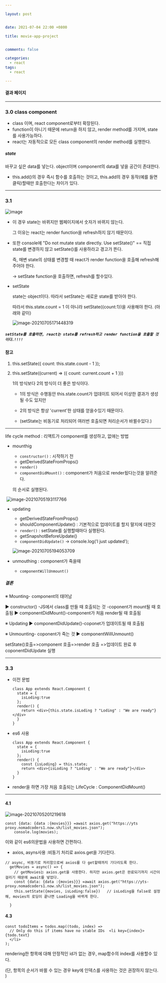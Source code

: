 ```yaml
---

layout: post


date: 2021-07-04 22:00 +0800

title: movie-app-project


comments: false

categories: 
  - react
tags: 
  - react

---
```


#### 결과 페이지

[페이지 링크]: https://sumi-0011.github.io/movie-app/


---

### 3.0 class component

- class 이며, react component로부터 확장된다. 
- function이 아니기 때문에 return을 하지 않고, render method를 가지며, state를 사용가능하다. 
- react는 자동적으로 모든 class component의 render method를 실행한다. 



##### state

바꾸고 싶은 data를 넣는다.  object이며 component의 data를 넣을 공간이 존대한다. 



- this.add()의 경우 즉시 함수를 호출하는 것이고, this.add의 경우 동작(예를 들면 클릭)할때만 호출한다는 차이가 있다. 

---



### 3.1 

![image](https://user-images.githubusercontent.com/49177223/124437815-6b5b6100-ddb2-11eb-8bb6-d2089fb4c00a.png)

- 이 경우 state는 바뀌지만 웹페이지에서 숫자가 바뀌지 않는다. 

  그 이유는 react는 render function을 refresh하지 않기 때문이다. 

- 또한 console에 "Do not mutate state directly. Use setState()" == 직접 state를 변경하지 않고 setState()를 사용하라고 경고가 뜬다. 

  

  즉, 매변 state의 상태를 변경할 때 react가 render function을 호출해 refresh해주어야 한다. 

  -> setState function을 호출하면, refresh를 할수있다. 



- setState

  state는 object이다. 따라서 setState는 새로운 state를 받아야 한다. 

  따라서 this.state.count = 1 이 아니라 setState({count:1})을 사용해야 한다. (아래와 같이)

  ![image-20210705171448319](C:\Users\UserK\AppData\Roaming\Typora\typora-user-images\image-20210705171448319.png)

  

##### `setState를 호출하면, react는 state를 refresh하고 render function을 호출할 것 이다.!!!!`



####  참고

1. this.setState({ count: this.state.count - 1 });

2. this.setState((current) => ({ count: current.count + 1 })) 

   1의 방식보다 2의 방식이 더 좋은 방식이다. 

   - 1의 방식은 수행동안 this.state.count가 업데이트 되어서 이상한 결과가 생성될 수도 있지만
   - 2의 방식은 항상 'current'한 상태를 얻을수있기 때문이다. 

   - (setState는 비동기로 처리되어 여러번 호출되면 처리순서가 바뀔수있다.)





---

life cycle method : 리액트가 component를 생성하고, 없애는 방법



- mounthig

  - `constructor()` : 시작하기 전
  - getDerivedStateFromProps()
  - `render()`
  - `componentDidMount()` : component가 처음으로 render됬다는것을 알려준다. 

  의 순서로 실행된다. 

​	![image-20210705193117766](C:\Users\UserK\AppData\Roaming\Typora\typora-user-images\image-20210705193117766.png)



- updating

  - getDerivedStateFromProps()
  - shouldComponentUpdate()  : 기본적으로 업데이트를 할지 말지에 대한것 
  - `render()`  :  setState를 실행할때마다 실행된다. 
  - getSnapshotBeforeUpdate()
  - `componentDidUpdate()` ->   console.log('l just updated');

  

  ![image-20210705194053709](C:\Users\UserK\AppData\Roaming\Typora\typora-user-images\image-20210705194053709.png)

- unmouthing : component가 죽을때

  - `componentWillUnmount()`



##### 결론

※ Mounting- component의 태어남

▶ constructor()
-JS에서 class를 만들 때 호출되는 것
-coponent가 mount될 때 호출됨
▶ componentDidMount()-component가 처음 render될 때 호출됨

※ Updating
▶ componentDidUpdate()-coponet가 업데이트될 때 호출됨

※ Unmounting- coponent가 죽는 것
▶ componentWillUnmount()

setState()호출=>component 호출=>render 호출 =>업데이트 완료 후 coponentDidUpdate 실행





---

### 3.3



- 이전 문법

  ``` react
  class App extends React.Component {
    state = {
      isLoding:true
    };
    render() {
      return <div>{this.state.isLoding ? "Loding" : "We are ready"}</div>
    }
  }
  ```

- es6 사용

  ```
  class App extends React.Component {
    state = {
      isLoding:true
    };
    render() {
      const {isLoding} = this.state;
      return <div>{isLoding ? "Loding" : "We are ready"}</div>
    }
  }
  ```



- render을 하면 가장 처음 호출되는 LifeCycle : ComponentDidMount()

---

#### 4.1

![image-20210705201219618](C:\Users\UserK\AppData\Roaming\Typora\typora-user-images\image-20210705201219618.png)

```
const {data: {data :{movies}}} =await axios.get("https://yts proxy.nomadcoders1.now.sh/list_movies.json");
    console.log(movies);
```

이와 같이 es6의문법을 사용하면 간편하다. 



- axios, asyns사용 :비동기 처리로 axios.get을 기다린다. 

```
// async, 비동기로 처리함으로써 axios를 다 get할때까지 기다리도록 한다. 
  getMovies = async() => {
    // getMovies는 axios.get을 사용한다. 하지만 axios.get은 완료되기까지 시간이 걸리기 때문에 await를 넣었다. 
    const {data: {data :{movies}}} =await axios.get("https://yts-proxy.nomadcoders1.now.sh/list_movies.json");
    this.setState({movies, isLoding:false})   // isLoding을 false로 설정해, movies의 로딩이 끝나면 Loading을 바뀌게 한다. 

  }
```



#### 4.3

```
const todoItems = todos.map((todo, index) =>
  // Only do this if items have no stable IDs  <li key={index}>    {todo.text}
  </li>
);
```

rendering한 항목에 대해 안정적인 id가 없는 경우,  map함수의 index를 사용할수 있다. 

(단, 항목의 순서가 바뀔 수 있는 경우 key에 인덱스를 사용하는 것은 권장하지 않는다. )

